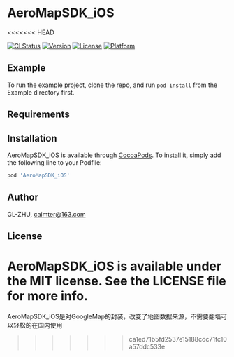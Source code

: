 # AeroMapSDK_iOS
<<<<<<< HEAD

[![CI Status](http://img.shields.io/travis/GL-ZHU/AeroMapSDK_iOS.svg?style=flat)](https://travis-ci.org/GL-ZHU/AeroMapSDK_iOS)
[![Version](https://img.shields.io/cocoapods/v/AeroMapSDK_iOS.svg?style=flat)](http://cocoapods.org/pods/AeroMapSDK_iOS)
[![License](https://img.shields.io/cocoapods/l/AeroMapSDK_iOS.svg?style=flat)](http://cocoapods.org/pods/AeroMapSDK_iOS)
[![Platform](https://img.shields.io/cocoapods/p/AeroMapSDK_iOS.svg?style=flat)](http://cocoapods.org/pods/AeroMapSDK_iOS)

## Example

To run the example project, clone the repo, and run `pod install` from the Example directory first.

## Requirements

## Installation

AeroMapSDK_iOS is available through [CocoaPods](http://cocoapods.org). To install
it, simply add the following line to your Podfile:

```ruby
pod 'AeroMapSDK_iOS'
```

## Author

GL-ZHU, caimter@163.com

## License

AeroMapSDK_iOS is available under the MIT license. See the LICENSE file for more info.
=======
AeroMapSDK_iOS是对GoogleMap的封装，改变了地图数据来源，不需要翻墙可以轻松的在国内使用
>>>>>>> ca1ed71b5fd2537e15188cdc71fc10a57ddc533e

